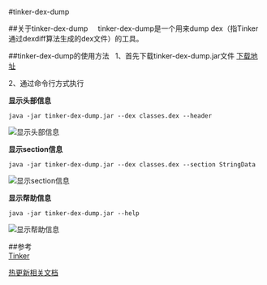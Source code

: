 #tinker-dex-dump

##关于tinker-dex-dump  
  
tinker-dex-dump是一个用来dump dex（指Tinker通过dexdiff算法生成的dex文件）的工具。
  
  
  
##tinker-dex-dump的使用方法  
1、首先下载tinker-dex-dump.jar文件
[下载地址](https://github.com/LaurenceYang/tinker-dex-dump/blob/master/lib/tinker-dex-dump.jar)
  
2、通过命令行方式执行  

**显示头部信息**
```
java -jar tinker-dex-dump.jar --dex classes.dex --header
```
![显示头部信息](https://github.com/LaurenceYang/tinker-dex-dump/blob/master/asserts/command_show_header.png)

**显示section信息**
```
java -jar tinker-dex-dump.jar --dex classes.dex --section StringData
```
![显示section信息](https://github.com/LaurenceYang/tinker-dex-dump/blob/master/asserts/command_show_section.png)

**显示帮助信息**
```
java -jar tinker-dex-dump.jar --help
```
![显示帮助信息](https://github.com/LaurenceYang/tinker-dex-dump/blob/master/asserts/command_show_help.png)
  
 

##参考  
[Tinker](https://github.com/Tencent/tinker)  

[热更新相关文档](https://github.com/LaurenceYang/article)
